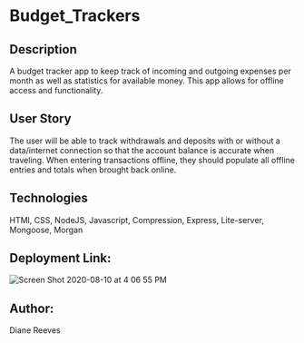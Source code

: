 # Budget_Trackers

## Description
A budget tracker app to keep track of incoming and outgoing expenses per month as well as statistics for available money. This app allows for offline access and functionality.

## User Story
The user will be able to track withdrawals and deposits with or without a data/internet connection so that the account balance is accurate when traveling.  When entering transactions offline, they should populate all offline entries and totals when brought back online.

## Technologies
HTMl, CSS, NodeJS, Javascript, Compression, Express, Lite-server, Mongoose, Morgan

## Deployment Link:

![Screen Shot 2020-08-10 at 4 06 55 PM](https://user-images.githubusercontent.com/34249881/89835601-a9acb980-db2a-11ea-8936-0351799f8c0f.png)


## Author: 
Diane Reeves
